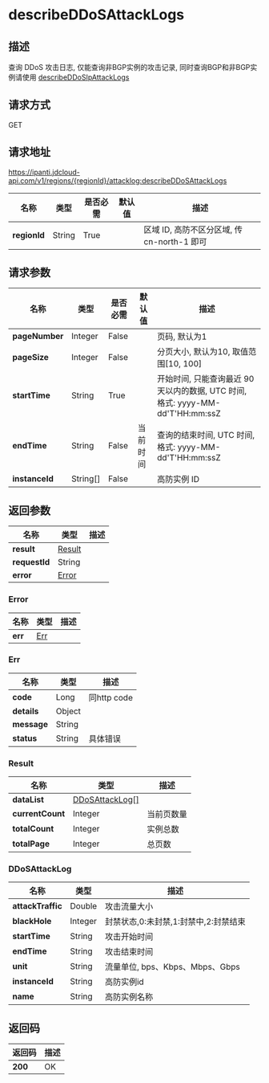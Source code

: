 # describeDDoSAttackLogs


## 描述
查询 DDoS 攻击日志, 仅能查询非BGP实例的攻击记录, 同时查询BGP和非BGP实例请使用 <a href='http://docs.jdcloud.com/anti-ddos-pro/api/describeDDoSIpAttackLogs'>describeDDoSIpAttackLogs</a>

## 请求方式
GET

## 请求地址
https://ipanti.jdcloud-api.com/v1/regions/{regionId}/attacklog:describeDDoSAttackLogs

|名称|类型|是否必需|默认值|描述|
|---|---|---|---|---|
|**regionId**|String|True| |区域 ID, 高防不区分区域, 传 cn-north-1 即可|

## 请求参数
|名称|类型|是否必需|默认值|描述|
|---|---|---|---|---|
|**pageNumber**|Integer|False| |页码, 默认为1|
|**pageSize**|Integer|False| |分页大小, 默认为10, 取值范围[10, 100]|
|**startTime**|String|True| |开始时间, 只能查询最近 90 天以内的数据, UTC 时间, 格式: yyyy-MM-dd'T'HH:mm:ssZ|
|**endTime**|String|False|当前时间|查询的结束时间, UTC 时间, 格式: yyyy-MM-dd'T'HH:mm:ssZ|
|**instanceId**|String[]|False| |高防实例 ID|


## 返回参数
|名称|类型|描述|
|---|---|---|
|**result**|[Result](describeddosattacklogs#result)| |
|**requestId**|String| |
|**error**|[Error](describeddosattacklogs#error)| |

### <div id="error">Error</div>
|名称|类型|描述|
|---|---|---|
|**err**|[Err](describeddosattacklogs#err)| |
### <div id="err">Err</div>
|名称|类型|描述|
|---|---|---|
|**code**|Long|同http code|
|**details**|Object| |
|**message**|String| |
|**status**|String|具体错误|
### <div id="result">Result</div>
|名称|类型|描述|
|---|---|---|
|**dataList**|[DDoSAttackLog[]](describeddosattacklogs#ddosattacklog)| |
|**currentCount**|Integer|当前页数量|
|**totalCount**|Integer|实例总数|
|**totalPage**|Integer|总页数|
### <div id="ddosattacklog">DDoSAttackLog</div>
|名称|类型|描述|
|---|---|---|
|**attackTraffic**|Double|攻击流量大小|
|**blackHole**|Integer|封禁状态,0:未封禁,1:封禁中,2:封禁结束|
|**startTime**|String|攻击开始时间|
|**endTime**|String|攻击结束时间|
|**unit**|String|流量单位, bps、Kbps、Mbps、Gbps|
|**instanceId**|String|高防实例id|
|**name**|String|高防实例名称|

## 返回码
|返回码|描述|
|---|---|
|**200**|OK|
